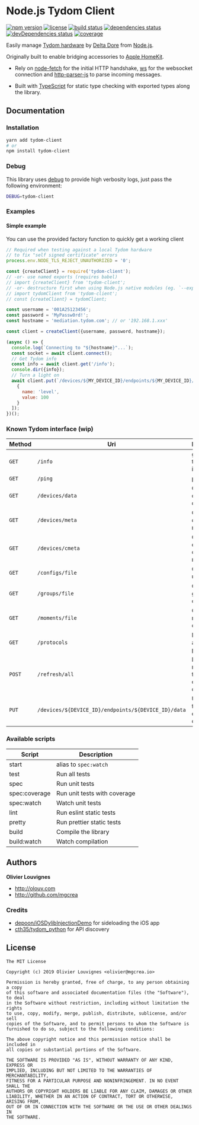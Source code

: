 # Node.js Tydom Client

[![npm version](https://img.shields.io/npm/v/tydom-client.svg)](https://github.com/mgcrea/node-tydom-client/releases)
[![license](https://img.shields.io/github/license/mgcrea/node-tydom-client.svg?style=flat)](https://tldrlegal.com/license/mit-license)
[![build status](https://travis-ci.com/mgcrea/node-tydom-client.svg?branch=master)](https://travis-ci.com/mgcrea/node-tydom-client)
[![dependencies status](https://david-dm.org/mgcrea/node-tydom-client/status.svg)](https://david-dm.org/mgcrea/node-tydom-client)
[![devDependencies status](https://david-dm.org/mgcrea/node-tydom-client/dev-status.svg)](https://david-dm.org/mgcrea/node-tydom-client?type=dev)
[![coverage](https://codecov.io/gh/mgcrea/node-tydom-client/branch/master/graph/badge.svg)](https://codecov.io/gh/mgcrea/node-tydom-client)

Easily manage [Tydom hardware](https://www.deltadore.fr/domotique/pilotage-maison-connectee/box-domotique/tydom-2-0-ref-6414118) by [Delta Dore](https://www.deltadore.fr/) from [Node.js](https://nodejs.org/en/).

Originally built to enable bridging accessories to [Apple HomeKit](https://www.apple.com/ios/home/).

- Rely on [node-fetch](https://github.com/bitinn/node-fetch) for the initial HTTP handshake, [ws](https://github.com/websockets/ws) for the websocket connection and [http-parser-js](https://github.com/creationix/http-parser-js) to parse incoming messages.

- Built with [TypeScript](https://www.typescriptlang.org/) for static type checking with exported types along the library.

## Documentation

### Installation

```bash
yarn add tydom-client
# or
npm install tydom-client
```

### Debug

This library uses [debug](https://www.npmjs.com/package/debug) to provide high verbosity logs, just pass the following environment:

```bash
DEBUG=tydom-client
```

### Examples

#### Simple example

You can use the provided factory function to quickly get a working client

```js
// Required when testing against a local Tydom hardware
// to fix "self signed certificate" errors
process.env.NODE_TLS_REJECT_UNAUTHORIZED = '0';

const {createClient} = require('tydom-client');
// -or- use named exports (requires babel)
// import {createClient} from 'tydom-client';
// -or- destructure first when using Node.js native modules (eg. `--experimental-modules`)
// import tydomClient from 'tydom-client';
// const {createClient} = tydomClient;

const username = '001A25123456';
const password = 'MyPassw0rd!';
const hostname = 'mediation.tydom.com'; // or '192.168.1.xxx'

const client = createClient({username, password, hostname});

(async () => {
  console.log(`Connecting to "${hostname}"...`);
  const socket = await client.connect();
  // Get Tydom info
  const info = await client.get('/info');
  console.dir({info});
  // Turn a light on
  await client.put(`/devices/${MY_DEVICE_ID}/endpoints/${MY_DEVICE_ID}/data`, [
    {
      name: 'level',
      value: 100
    }
  ]);
})();
```

### Known Tydom interface (wip)

| **Method** | **Uri**                                             | **Description**                  |
| ---------- | --------------------------------------------------- | -------------------------------- |
| `GET`      | `/info`                                             | get generic tydom information    |
| `GET`      | `/ping`                                             | ping tydom                       |
| `GET`      | `/devices/data`                                     | Get tydom devices data/state     |
| `GET`      | `/devices/meta`                                     | Get tydom devices meta           |
| `GET`      | `/devices/cmeta`                                    | Get tydom devices command meta   |
| `GET`      | `/configs/file`                                     | Get tydom user config            |
| `GET`      | `/groups/file`                                      | Get tydom groups config          |
| `GET`      | `/moments/file`                                     | Get tydom moments config         |
| `GET`      | `/protocols`                                        | List available protocols         |
| `POST`     | `/refresh/all`                                      | Force refresh tydom devices data |
| `PUT`      | `/devices/${DEVICE_ID}/endpoints/${DEVICE_ID}/data` | Update tydom device data/state   |

### Available scripts

| **Script**    | **Description**              |
| ------------- | ---------------------------- |
| start         | alias to `spec:watch`        |
| test          | Run all tests                |
| spec          | Run unit tests               |
| spec:coverage | Run unit tests with coverage |
| spec:watch    | Watch unit tests             |
| lint          | Run eslint static tests      |
| pretty        | Run prettier static tests    |
| build         | Compile the library          |
| build:watch   | Watch compilation            |

## Authors

**Olivier Louvignes**

- http://olouv.com
- http://github.com/mgcrea

### Credits

- [depoon/iOSDylibInjectionDemo](https://github.com/depoon/iOSDylibInjectionDemo) for sideloading the iOS app
- [cth35/tydom_python](https://github.com/cth35/tydom_python) for API discovery

## License

```
The MIT License

Copyright (c) 2019 Olivier Louvignes <olivier@mgcrea.io>

Permission is hereby granted, free of charge, to any person obtaining a copy
of this software and associated documentation files (the "Software"), to deal
in the Software without restriction, including without limitation the rights
to use, copy, modify, merge, publish, distribute, sublicense, and/or sell
copies of the Software, and to permit persons to whom the Software is
furnished to do so, subject to the following conditions:

The above copyright notice and this permission notice shall be included in
all copies or substantial portions of the Software.

THE SOFTWARE IS PROVIDED "AS IS", WITHOUT WARRANTY OF ANY KIND, EXPRESS OR
IMPLIED, INCLUDING BUT NOT LIMITED TO THE WARRANTIES OF MERCHANTABILITY,
FITNESS FOR A PARTICULAR PURPOSE AND NONINFRINGEMENT. IN NO EVENT SHALL THE
AUTHORS OR COPYRIGHT HOLDERS BE LIABLE FOR ANY CLAIM, DAMAGES OR OTHER
LIABILITY, WHETHER IN AN ACTION OF CONTRACT, TORT OR OTHERWISE, ARISING FROM,
OUT OF OR IN CONNECTION WITH THE SOFTWARE OR THE USE OR OTHER DEALINGS IN
THE SOFTWARE.
```
